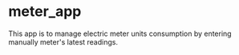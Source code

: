 # meter_app

This app is to manage electric meter units consumption by entering manually meter's latest readings.
